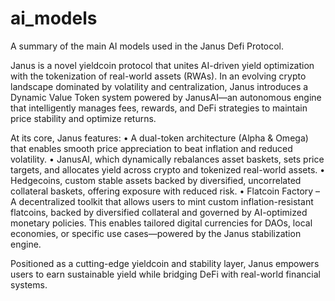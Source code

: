 # ai_models
A summary of the main AI models used in the Janus Defi Protocol.

Janus is a novel yieldcoin protocol that unites AI-driven yield optimization with the tokenization of real-world assets (RWAs). In an evolving crypto landscape dominated by volatility and centralization, Janus introduces a Dynamic Value Token system powered by JanusAI—an autonomous engine that intelligently manages fees, rewards, and DeFi strategies to maintain price stability and optimize returns.

At its core, Janus features:
•	A dual-token architecture (Alpha & Omega) that enables smooth price appreciation to beat inflation and reduced volatility.
•	JanusAI, which dynamically rebalances asset baskets, sets price targets, and allocates yield across crypto and tokenized real-world assets.
•	Hedgecoins, custom stable assets backed by diversified, uncorrelated collateral baskets, offering exposure with reduced risk.
•	Flatcoin Factory – A decentralized toolkit that allows users to mint custom inflation-resistant flatcoins, backed by diversified collateral and governed by AI-optimized monetary policies. This enables tailored digital currencies for DAOs, local economies, or specific use cases—powered by the Janus stabilization engine.

Positioned as a cutting-edge yieldcoin and stability layer, Janus empowers users to earn sustainable yield while bridging DeFi with real-world financial systems.

